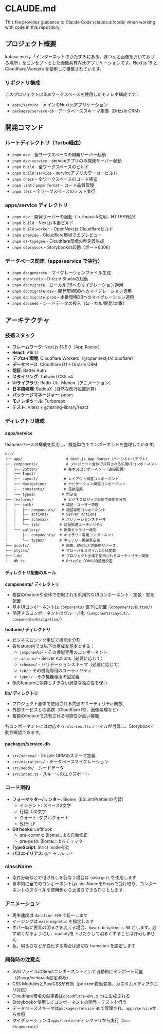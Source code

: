 # CLAUDE.md

This file provides guidance to Claude Code (claude.ai/code) when working with code in this repository.

## プロジェクト概要

katasu.me は「インターネットのかたすみにある、ぽつんと画像をおいておける場所」をコンセプトとした画像共有Webアプリケーションです。Next.js 15 と Cloudflare Workers を使用して構築されています。

### リポジトリ構成

このプロジェクトはBunワークスペースを使用したモノレポ構成です：
- `apps/service` - メインのNext.jsアプリケーション
- `packages/service-db` - データベーススキーマ定義（Drizzle ORM）

## 開発コマンド

### ルートディレクトリ（Turbo経由）
- `pnpm dev` - 全ワークスペースの開発サーバー起動
- `pnpm dev:service` - serviceアプリのみ開発サーバー起動
- `pnpm build` - 全ワークスペースのビルド
- `pnpm build:service` - serviceアプリのワーカービルド
- `pnpm check` - 全ワークスペースのコード検査
- `pnpm lint` / `pnpm format` - コード品質管理
- `pnpm test` - 全ワークスペースのテスト実行

### apps/service ディレクトリ
- `pnpm dev` - 開発サーバーの起動（Turbopack使用、HTTPS有効）
- `pnpm build` - Next.js本番ビルド
- `pnpm build:worker` - OpenNext.js Cloudflareビルド
- `pnpm preview` - Cloudflare環境でのプレビュー
- `pnpm cf-typegen` - Cloudflare環境の型定義生成
- `pnpm storybook` - Storybookの起動（ポート6006）

### データベース関連（apps/service で実行）
- `pnpm db:generate` - マイグレーションファイル生成
- `pnpm db:studio` - Drizzle Studioの起動
- `pnpm db:migrate` - ローカルDBへのマイグレーション適用
- `pnpm db:migrate:dev` - 開発環境DBへのマイグレーション適用
- `pnpm db:migrate:prod` - 本番環境DBへのマイグレーション適用
- `pnpm db:seed` - シードデータの投入（ローカル/開発/本番）

## アーキテクチャ

### 技術スタック
- **フレームワーク**: Next.js 15.5.0（App Router）
- **React**: v19.1.1
- **デプロイ環境**: Cloudflare Workers（@opennextjs/cloudflare）
- **データベース**: Cloudflare D1 + Drizzle ORM
- **認証**: Better Auth
- **スタイリング**: Tailwind CSS v4
- **UIライブラリ**: Radix UI、Motion（アニメーション）
- **日本語処理**: BudouX（自然な改行位置計算）
- **パッケージマネージャー**: pnpm
- **モノレポツール**: Turborepo
- **テスト**: Vitest + @testing-library/react

### ディレクトリ構成

#### apps/service
featuresベースの構成を採用し、機能単位でコンポーネントを整理しています。

```
src/
├── app/                    # Next.js App Router（ページとレイアウト）
├── components/             # プロジェクト全体で共有される汎用UIコンポーネント
│   ├── Button/            # 基本UIコンポーネント（直接配置）
│   ├── Input/
│   ├── Layout/            # レイアウト関連コンポーネント
│   ├── Navigation/        # ナビゲーション関連コンポーネント
│   ├── constants/         # 定数定義
│   └── types/            # 型定義
├── features/              # ビジネスロジック単位で機能を分割
│   ├── auth/             # 認証・ユーザー管理
│   │   ├── components/   # 認証専用コンポーネント
│   │   ├── actions/      # Server Actions
│   │   ├── schemas/      # バリデーションスキーマ
│   │   └── lib/         # 認証関連ユーティリティ
│   └── gallery/         # 画像ギャラリー機能
│       ├── components/  # ギャラリー専用コンポーネント
│       └── types/       # ギャラリー関連型定義
├── assets/               # 画像、SVGなどの静的リソース
├── styles/               # グローバルスタイルとCSS変数
├── lib/                  # プロジェクト全体で使用されるユーティリティ関数
└── db.ts                 # Drizzle ORMのDB接続設定
```

#### ディレクトリ配置のルール

**components/ ディレクトリ**
- 複数のfeatureや全体で使用される汎用的なUIコンポーネント・定数・型を配置
- 基本UIコンポーネントは `components/` 直下に配置（`components/Button/`）
- 関連するコンポーネントはグループ化（`components/Layout/`、`components/Navigation/`）

**features/ ディレクトリ**
- ビジネスロジック単位で機能を分割
- 各feature内では以下の構成を基本とする：
  - `components/` - その機能専用のコンポーネント
  - `actions/` - Server Actions（必要に応じて）
  - `schemas/` - バリデーションスキーマ（必要に応じて）
  - `lib/` - その機能専用のユーティリティ
  - `types/` - その機能専用の型定義
- 他のfeatureに依存しすぎない適度な独立性を保つ

**lib/ ディレクトリ**
- プロジェクト全体で使用される共通のユーティリティ関数
- 外部サービスとの連携（Cloudflare R2、画像処理など）
- 複数のfeatureで共有される可能性が高い機能

各コンポーネントには対応する`.stories.tsx`ファイルが付属し、Storybookで動作確認できます。

#### packages/service-db
- `src/schema/` - Drizzle ORMのスキーマ定義
- `src/migrations/` - データベースマイグレーション
- `src/seeds/` - シードデータ
- `src/index.ts` - スキーマのエクスポート

### コード規約
- **フォーマッター/リンター**: Biome（ESLint/Prettierの代替）
  - インデント: スペース2文字
  - 行幅: 120文字
  - クォート: ダブルクォート
  - 改行: LF
- **Git hooks**: Lefthook
  - pre-commit: Biomeによる自動修正
  - pre-push: Biomeによるチェック
- **TypeScript**: Strict mode有効
- **パスエイリアス**: `@/*` → `./src/*`

### className

- 条件分岐などで付け外しを行なう場合は `twMerge()` を使用します
- 基本的に全てのコンポーネントはclassNameをPropsで受け取り、コンポーネントのスタイルを使用側から上書きできる作りとします

### アニメーション

- 再生速度は `duration-400` で統一します
- イージングは `ease-magnetic` を指定します
- ホバー時に要素の明るさを変える場合、`hover:brightness-90` とします。必ず暗くなるようにし、opacityを下げたりして明るくすることは許可しません
- 色、明るさなどが変化する場合は適切な transition を設定します

### 開発時の注意点
- SVGファイルはReactコンポーネントとして自動的にインポート可能（@svgr/webpack設定済み）
- CSS ModulesとPostCSSが有効（px→rem自動変換、カスタムメディアクエリ対応）
- Cloudflare環境の型定義は`cloudflare-env.d.ts`に生成される
- Storybookを使用してコンポーネントの開発・テストを行う
- データベーススキーマは`packages/service-db`で管理され、`apps/service`から参照
- マイグレーションは`apps/service`ディレクトリから実行（`bun db:generate`）
